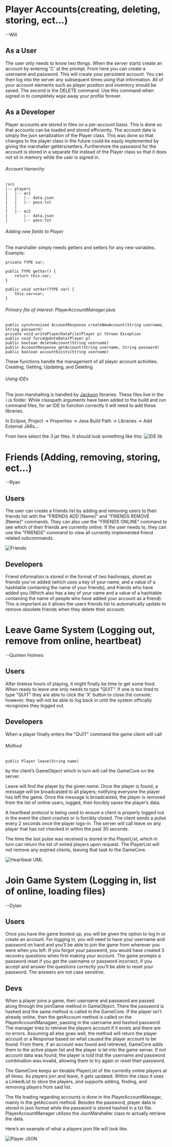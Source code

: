 # Player Accounts(creating, deleting, storing, ect…)
--Will

## As a User

The user only needs to know two things. When the server starts create an account by entering 'C' at the prompt. From here you can create a username and password. This will create your persistent account. You can then log into the server any subsequent times using that information. All of your account elements such as player position and inventory should be saved.
The second is the DELETE command. Use this command when signed in to completely wipe away your profile forever.

## As a Developer

Player accounts are stored in files on a per-account basis. This is done so that accounts can be loaded and stored efficiently. The account data is simply the json serialization of the Player class. This was done so that changes to the player class in the future could be easily implemented by giving the marshaller getters/setters. Furthermore the password for the account is stored in a separate file instead of the Player class so that it does not sit in memory while the user is signed in.

###### Account hierarchy
```
/src
|-- players
|   |-- ac1
|   |   |-- data.json
|   |   |-- pass.txt
|   |
|   |-- ac2
|       |-- data.json
|       |-- pass.txt	   
```
###### Adding new fields to Player

The marshaller simply needs getters and setters for any new variables. Example:
```
private TYPE var;

public TYPE getVar() { 
	return this.var;
}

public void setVar(TYPE var) {
	this.var=var;
}
```
###### Primary file of interest: PlayerAccountManager.java

	public synchronized AccountResponse createNewAccount(String username, String password)
	private void writePlayerDataFile(Player p) throws Exception
	public void forceUpdateData(Player p)
	public boolean deleteAccount(String username)
	public AccountResponse getAccount(String username, String password)
	public boolean accountExists(String username)
	
These functions handle the management of all player account activities. Creating, Getting, Updating, and Deleting

###### Using IDEs

The json marshalling is handled by [Jackson](https://github.com/FasterXML) libraries. These files live in the `lib` folder. While classpath arguments have been added to the build and run command files, for an IDE to function correctly it will need to add these libraries.

In Eclipse,
Project -> Properties -> Java Build Path -> Libraries -> Add External JARs...

From here select the _3_ jar files.
It should look something like this:
![IDE lib](images/accounts-accounts-001.PNG)

# Friends (Adding, removing, storing, ect…)
--Ryan

## Users
The user can create a friends list by adding and removing users to their friends list with the "FRIENDS ADD [Name]" and "FRIENDS REMOVE [Name]" commands. They can also use the "FRIENDS ONLINE" command to see which of their friends are currently online. If the user needs to, they can use the "FRIENDS" command to view all currently implemented friend related subcommands.

![Friends](images/friends-004.png)

## Developers
Friend information is stored in the format of two hashmaps, stored as friends you've added (which uses a key of your name, and a value of a hashtable containing the name of your friends), and friends who have added you (Which also has a key of your name and a value of a hashtable containing the name of people who have added your account as a friend). This is important as it allows the users friends list to automatically update to remove obsolete friends when they delete their account.

# Leave Game System (Logging out, remove from online, heartbeat)
--Quinten Holmes

## Users
After tireless hours of playing, it might finally be time to get some food. When ready to leave one only needs to type "QUIT".  If one is too tired to type "QUIT" they are able to click the 'X' button to close the console; however, they will not be able to log back in until the system officially recognizes they logged out. 

## Developers
When a player finally enters the "QUIT" command the game client will call 

###### Method
	public Player leave(String name) 
	
by the client’s GameObject which in turn will call the GameCore on the server.

Leave will find the player by the given name. Once the player is found, a message will be broadcasted to all players; notifying everyone the player has left the game. Once the message is broadcasted, the player is removed from the list of online users, logged, then forcibly saves the player’s data. 

A heartbeat protocol is being used to ensure a client is properly logged out in the event the client crashes or is forcibly closed.  The client sends a pulse every 2 seconds once the player logs-in. The server will call leave on any player that has not checked in within the past 30 seconds.  

The time the last pulse was received is stored in the PlayerList, which in turn can return the list of exired players upon request. The PlayerList will not remove any expired clients, leaving that task to the GameCore. 

![Heartbeat UML](images/accounts-leave-01.png)

# Join Game System (Logging in, list of online, loading files)
--Dylan

## Users
Once you have the game booted up, you will be given the option to log in or create an account. For logging in, you will need to have your username and password on hand and you’ll be able to join the game from wherever you were when you left. If you forgot your password, you would have created 3 recovery questions when first making your account. The game prompts a password reset if you get the username or password incorrect, if you accept and answer the questions correctly you’ll be able to reset your password. The answers are not case sensitive. 
	
## Devs
When a player joins a game, their username and password are passed along through the joinGame method in GameObject. There the password is hashed and the same method is called in the GameCore. If the player isn’t already online, then the getAccount method is called on the PlayerAccountManagaer, passing in the username and hashed password. The manager tries to retrieve the players account if it exists and there are no errors. Assuming all else goes well, the method will return the player account or a Response based on what caused the player account to be found. From there, if an account was found and retrieved, GameCore adds them to the active player list and the player is let into the game server. If not account data was found, the player is told that the username and password combination was invalid, allowing them to try again or reset their password. 

The GameCore keeps an iterable PlayerList of the currently online players at all times. As players join and leave, it gets updated. Within the class it uses a LinkedList to store the players, and supports adding, finding, and removing players from said list. 

The file loading regarding accounts is done in the PlayerAccountManagar, mainly in the getAccount method. Besides the password, player data is stored in json format while the password is stored hashed in a txt file. PlayerAccountManager utilizes the JsonMarshaller class to actually retrieve the data. 
	
Here’s an example of what a players json file will look like. 

![Player JSON](images/jsonPic.PNG)

